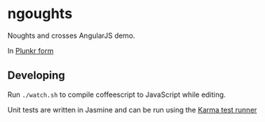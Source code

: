 ngoughts
========

Noughts and crosses AngularJS demo.

In [Plunkr form](http://plnkr.co/edit/tM9M28Gq9Vzj2ecLVsHY?p=preview)

## Developing

Run `./watch.sh` to compile coffeescript to JavaScript while editing.

Unit tests are written in Jasmine and can be run using the [Karma test runner](https://github.com/karma-runner/karma)
